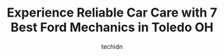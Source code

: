 ---
layout: ampstory
image: https://images.unsplash.com/photo-1541443131876-44b03de101c5?ixlib=rb-4.0.3&ixid=MnwxMjA3fDB8MHxwaG90by1wYWdlfHx8fGVufDB8fHx8&auto=format&fit=crop&w=640&h=853&q=80
author: techidn
featured: false
description: Looking for reliable and skilled Ford Mechanic in Toledo OH, USA? Your search ends here with the 7 best Ford Mechanic in town. With their expertise and commitment to delivering exceptional s
title: Experience Reliable Car Care with 7 Best Ford Mechanics in Toledo OH
cover:
   title: Experience Reliable Car Care with 7 Best Ford Mechanics in Toledo OH
   subtitle: Rickpate
   background: https://images.unsplash.com/photo-1541443131876-44b03de101c5?ixlib=rb-4.0.3&ixid=MnwxMjA3fDB8MHxwaG90by1wYWdlfHx8fGVufDB8fHx8&auto=format&fit=crop&w=640&h=853&q=80

pages: 
 - layout: thirds
   top: <h1>#1 Quick Lane at Brondes Ford</h1>
   bottom: "<p>Mark and Jim in the quick lane are professional and very customer focused.  They always take good care of me, and my cars when I come by.</p>"
   background: https://www.knot35.com/toplist/wp-content/uploads/2023/06/best-ford-mechanic-1-in-toledo-oh-1685839341.jpeg
   backgroundblur: true
 - layout: thirds
   top: <h1>#2 Walts Auto World</h1>
   bottom: "<p>1506 S Byrne Rd, Toledo, OH 43614, United States</p>"
   background: https://www.knot35.com/toplist/wp-content/uploads/2023/06/best-ford-mechanic-2-in-toledo-oh-1685839341.jpeg
   cta:
      link: https://www.knot35.com/toplist/experience-reliable-car-care-with-7-best-ford-mechanics-in-toledo-oh/
      text: Experience Reliable Car Care with 7 Best Ford Mechanics in Toledo OH
 - layout: thirds
   top: <h1>#3 Grangers Automotive - Auto Depot</h1>
   bottom: "<p>329 1st St, Toledo, OH 43605, United States</p>"
   background: https://www.knot35.com/toplist/wp-content/uploads/2023/06/best-ford-mechanic-3-in-toledo-oh-1685839342.jpeg
   cta:
      link: https://www.knot35.com/toplist/experience-reliable-car-care-with-7-best-ford-mechanics-in-toledo-oh/
      text: Experience Reliable Car Care with 7 Best Ford Mechanics in Toledo OH
 - layout: thirds
   top: <h1>#4 Yark Ford Service</h1>
   bottom: "<p>5555 Central Ave, Toledo, OH 43615, United States</p>"
   background: https://images.unsplash.com/photo-1496096265110-f83ad7f96608?ixlib=rb-4.0.3&ixid=MnwxMjA3fDB8MHxwaG90by1wYWdlfHx8fGVufDB8fHx8&auto=format&fit=crop&w=640&h=853&q=80
   cta:
      link: https://www.knot35.com/toplist/experience-reliable-car-care-with-7-best-ford-mechanics-in-toledo-oh/
      text: Experience Reliable Car Care with 7 Best Ford Mechanics in Toledo OH
 - layout: thirds
   top: <h1>#5 Paul Schroyers Auto Service</h1>
   bottom: "<p>1405 W Sylvania Ave, Toledo, OH 43612, United States</p>"
   background: https://images.unsplash.com/photo-1489694553447-4c9339da310d?ixlib=rb-4.0.3&ixid=MnwxMjA3fDB8MHxwaG90by1wYWdlfHx8fGVufDB8fHx8&auto=format&fit=crop&w=640&h=853&q=80
   cta:
      link: https://www.knot35.com/toplist/experience-reliable-car-care-with-7-best-ford-mechanics-in-toledo-oh/
      text: Experience Reliable Car Care with 7 Best Ford Mechanics in Toledo OH
 - layout: thirds
   top: <h1>#6 nedeski auto works</h1>
   bottom: "<p>5062 Lewis Ave, Toledo, OH 43612, United States</p>"
   background: https://images.unsplash.com/photo-1620421680010-0766ff230392?ixlib=rb-4.0.3&ixid=MnwxMjA3fDB8MHxwaG90by1wYWdlfHx8fGVufDB8fHx8&auto=format&fit=crop&w=640&h=853&q=80
   cta:
      link: https://www.knot35.com/toplist/experience-reliable-car-care-with-7-best-ford-mechanics-in-toledo-oh/
      text: Experience Reliable Car Care with 7 Best Ford Mechanics in Toledo OH
 - layout: thirds
   top: <h1>#7 Lucas County Auto Mechanic</h1>
   bottom: "<p>1807 Georgia Ave, Toledo, OH 43613, United States</p>"
   background: https://images.unsplash.com/photo-1602536052359-ef94c21c5948?ixlib=rb-4.0.3&ixid=MnwxMjA3fDB8MHxwaG90by1wYWdlfHx8fGVufDB8fHx8&auto=format&fit=crop&w=640&h=853&q=80
   cta:
      link: https://www.knot35.com/toplist/experience-reliable-car-care-with-7-best-ford-mechanics-in-toledo-oh/
      text: Experience Reliable Car Care with 7 Best Ford Mechanics in Toledo OH
 - layout: thirds
   middle: Continue reading...
   background: https://images.unsplash.com/photo-1527067829737-402993088e6b?ixlib=rb-4.0.3&ixid=MnwxMjA3fDB8MHxwaG90by1wYWdlfHx8fGVufDB8fHx8&auto=format&fit=crop&w=640&h=853&q=80
   cta:
      link: https://www.knot35.com/toplist/experience-reliable-car-care-with-7-best-ford-mechanics-in-toledo-oh/
      text: Experience Reliable Car Care with 7 Best Ford Mechanics in Toledo OH
      
---